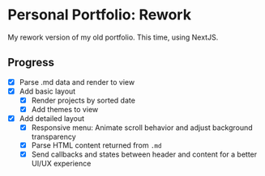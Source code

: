 # Personal Portfolio: Rework

My rework version of my old portfolio. This time, using NextJS.

## Progress

- [x] Parse .md data and render to view 
- [x] Add basic layout
    - [x] Render projects by sorted date
    - [x] Add themes to view 
- [x] Add detailed layout
    - [x] Responsive menu: Animate scroll behavior and adjust background transparency
    - [x] Parse HTML content returned from `.md` 
    - [x] Send callbacks and states between header and content for a better UI/UX experience